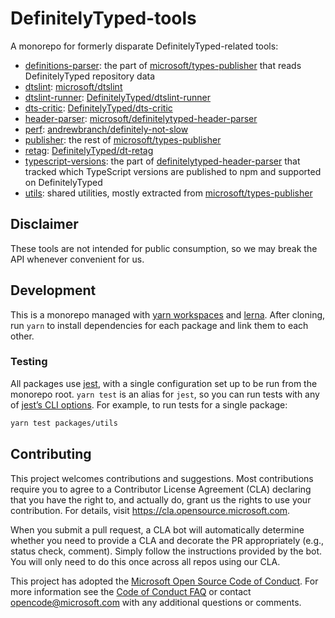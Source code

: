 # DefinitelyTyped-tools

A monorepo for formerly disparate DefinitelyTyped-related tools:

- [definitions-parser](packages/definitions-parser): the part of [microsoft/types-publisher](https://github.com/microsoft/types-publisher) that reads DefinitelyTyped repository data
- [dtslint](packages/dtslint): [microsoft/dtslint](https://github.com/microsoft/dtslint)
- [dtslint-runner](packages/dtslint-runner): [DefinitelyTyped/dtslint-runner](https://github.com/DefinitelyTyped/dtslint-runner)
- [dts-critic](packages/dts-critic): [DefinitelyTyped/dts-critic](https://github.com/DefinitelyTyped/dts-critic)
- [header-parser](packages/header-parser): [microsoft/definitelytyped-header-parser](https://github.com/microsoft/definitelytyped-header-parser)
- [perf](packages/perf): [andrewbranch/definitely-not-slow](https://github.com/andrewbranch/definitely-not-slow)
- [publisher](packages/publisher): the rest of [microsoft/types-publisher](https://github.com/microsoft/types-publisher)
- [retag](packages/retag): [DefinitelyTyped/dt-retag](https://github.com/DefinitelyTyped/dt-retag)
- [typescript-versions](packages/typescript-versions): the part of [definitelytyped-header-parser](https://github.com/microsoft/definitelytyped-header-parser) that tracked which TypeScript versions are published to npm and supported on DefinitelyTyped
- [utils](packages/utils): shared utilities, mostly extracted from [microsoft/types-publisher](https://github.com/microsoft/types-publisher)

## Disclaimer

These tools are not intended for public consumption, so we may break the API whenever convenient for us.

## Development

This is a monorepo managed with [yarn workspaces](https://classic.yarnpkg.com/en/docs/workspaces) and [lerna](https://github.com/lerna/lerna). After cloning, run `yarn` to install dependencies for each package and link them to each other.

### Testing

All packages use [jest](https://github.com/facebook/jest), with a single configuration set up to be run from the monorepo root. `yarn test` is an alias for `jest`, so you can run tests with any of [jest’s CLI options](https://jestjs.io/docs/en/cli). For example, to run tests for a single package:

```sh
yarn test packages/utils
```

## Contributing

This project welcomes contributions and suggestions.  Most contributions require you to agree to a Contributor License Agreement (CLA) declaring that you have the right to, and actually do, grant us the rights to use your contribution. For details, visit https://cla.opensource.microsoft.com.

When you submit a pull request, a CLA bot will automatically determine whether you need to provide a CLA and decorate the PR appropriately (e.g., status check, comment). Simply follow the instructions provided by the bot. You will only need to do this once across all repos using our CLA.

This project has adopted the [Microsoft Open Source Code of Conduct](https://opensource.microsoft.com/codeofconduct/). For more information see the [Code of Conduct FAQ](https://opensource.microsoft.com/codeofconduct/faq/) or contact [opencode@microsoft.com](mailto:opencode@microsoft.com) with any additional questions or comments.
